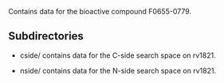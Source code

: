 Contains data for the bioactive compound F0655-0779.

## Subdirectories

- cside/ contains data for the C-side search space on rv1821.

- nside/ contains data for the N-side search space on rv1821.

